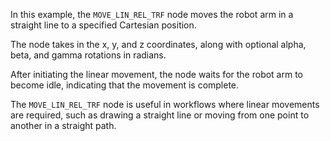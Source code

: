 In this example, the `MOVE_LIN_REL_TRF` node moves the robot arm in a straight line to a specified Cartesian position.

The node takes in the x, y, and z coordinates, along with optional alpha, beta, and gamma rotations in radians.

After initiating the linear movement, the node waits for the robot arm to become idle, indicating that the movement is complete.

The `MOVE_LIN_REL_TRF` node is useful in workflows where linear movements are required, such as drawing a straight line or moving from one point to another in a straight path.

